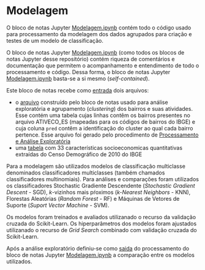 # Modelagem

O bloco de notas Jupyter [Modelagem.ipynb](https://github.com/LabPEC/ProjetoAnaliseDados/blob/main/03Modelagem/Modelagem12.ipynb) contém todo o código usado para processamento da modelagem dos dados agrupados para criação e testes de um modelo de classificação.

O bloco de notas Jupyter [Modelagem.ipynb](https://github.com/LabPEC/ProjetoAnaliseDados/blob/main/03Modelagem/Modelagem12.ipynb) (como todos os blocos de notas Jupyter desse repositório) contém riqueza de comentários e documentação que permitem o acompanhamento e entendimento de todo o processamento e código. Dessa forma, o bloco de notas Jupyter [Modelagem.ipynb](https://github.com/LabPEC/ProjetoAnaliseDados/blob/main/03Modelagem/Modelagem12.ipynb) basta-se a si mesmo (*self-contained*).

Este bloco de notas recebe como [entrada](https://github.com/LabPEC/ProjetoAnaliseDados/tree/main/03Modelagem/INPUT) dois arquivos:
- o [arquivo](https://github.com/LabPEC/ProjetoAnaliseDados/blob/main/03Modelagem/INPUT/504_PCA_Cluster3.csv) construído pelo bloco de notas usado para análise exploratória e agrupamento (*clustering*) dos bairros e suas atividades. Esse contém uma tabela cujas linhas contêm os bairros presentes no arquivo ATIVECO_ES (mapeadas para os códigos de bairros do IBGE) e cuja coluna `pred` contêm a identificação do cluster ao qual cada bairro pertence. Esse arquivo foi gerado pelo procedimento de [Processamento e Análise Exploratória](https://github.com/LabPEC/ProjetoAnaliseDados/blob/main/02Explorar/README.md)
- uma [tabela](https://github.com/LabPEC/ProjetoAnaliseDados/blob/main/03Modelagem/INPUT/TabelaIBGE_Socio_Economica.csv) com 33 características socioeconomicas quantitativas extraídas do Censo Demográfico de 2010 do IBGE

Para a modelagem são utilizados modelos de classificação multiclasse denominados classificadores multiclasses (também chamados classificadores multinomiais).
Para análises e comparações foram utilizados os classificadores Stochastic Gradiente Descendente (*Stochastic Gradient Descent* - SGD), $k$-vizinhos mais pŕoximos (*$k$-Nearest Neighbors* - KNN), Florestas Aleatórias (*Random Forest* - RF) e Máquinas de Vetores de Suporte (*Suport Vector Machine* - SVM).

Os modelos foram treinados e avaliados utilizanado o recurso da validação cruzada do Scikit-Learn. Os hiperparâmetros dos modelos foram ajustados utilizanado o recurso de *Grid Search* combinado com validação cruzada do Scikit-Learn.

Após a análise exploratório definiu-se como [saida](https://github.com/LabPEC/ProjetoAnaliseDados/tree/main/03Modelagem/OUTPUT)  do processamento do bloco de notas Jupyter [Modelagem.ipynb](https://github.com/LabPEC/ProjetoAnaliseDados/blob/main/03Modelagem/Modelagem12.ipynb) a comparação entre os modelos utilizados.

[//]: # (This may be the most platform independent comment)

